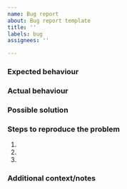 ```yaml
---
name: Bug report
about: Bug report template
title: ''
labels: bug
assignees: ''

---
```


### Expected behaviour


### Actual behaviour


### Possible solution


### Steps to reproduce the problem
1.
2.
3.


### Additional context/notes
